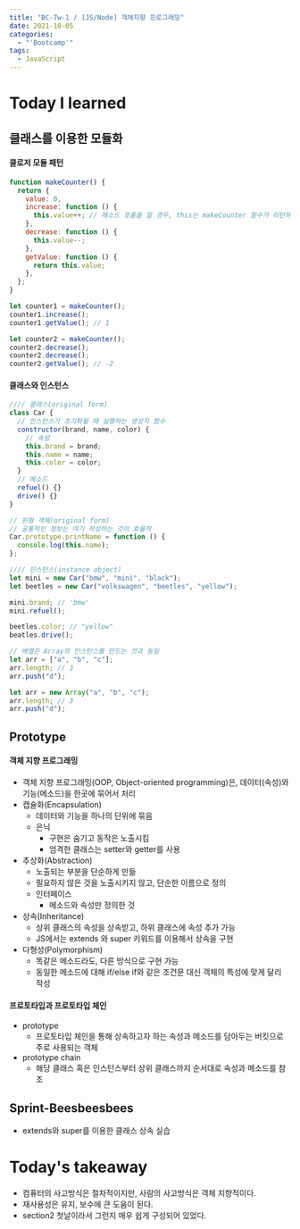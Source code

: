 ```yaml
---
title: "BC-7w-1 / [JS/Node] 객체지향 프로그래밍"
date: 2021-10-05
categories:
  - "'Bootcamp'"
tags:
  - JavaScript
---
```


# Today I learned

## 클래스를 이용한 모듈화

#### 클로저 모듈 패턴

```js
function makeCounter() {
  return {
    value: 0,
    increase: function () {
      this.value++; // 메소드 호출을 할 경우, this는 makeCounter 함수가 리턴하는 익명의 객체
    },
    decrease: function () {
      this.value--;
    },
    getValue: function () {
      return this.value;
    },
  };
}

let counter1 = makeCounter();
counter1.increase();
counter1.getValue(); // 1

let counter2 = makeCounter();
counter2.decrease();
counter2.decrease();
counter2.getValue(); // -2
```

#### 클래스와 인스턴스

```js
//// 클래스(original form)
class Car {
  // 인스턴스가 초기화될 때 실행하는 생성자 함수
  constructor(brand, name, color) {
    // 속성
    this.brand = brand;
    this.name = name;
    this.color = color;
  }
  // 메소드
  refuel() {}
  drive() {}
}

// 원형 객체(original form)
// 공통적인 정보는 여기 작성하는 것이 효율적
Car.prototype.printName = function () {
  console.log(this.name);
};

//// 인스턴스(instance object)
let mini = new Car("bmw", "mini", "black");
let beetles = new Car("volkswagen", "beetles", "yellow");

mini.brand; // 'bmw'
mini.refuel();

beetles.color; // "yellow"
beatles.drive();
```

```js
// 배열은 Array의 인스턴스를 만드는 것과 동일
let arr = ["a", "b", "c"];
arr.length; // 3
arr.push("d");

let arr = new Array("a", "b", "c");
arr.length; // 3
arr.push("d");
```

## Prototype

#### 객체 지향 프로그래밍

- 객체 지향 프로그래밍(OOP, Object-oriented programming)은, 데이터(속성)와 기능(메소드)을 한곳에 묶어서 처리
- 캡슐화(Encapsulation)
  - 데이터와 기능을 하나의 단위에 묶음
  - 은닉
    - 구현은 숨기고 동작은 노출시킴
    - 엄격한 클래스는 setter와 getter를 사용
- 추상화(Abstraction)
  - 노출되는 부분을 단순하게 만듦
  - 필요하지 않은 것을 노출시키지 않고, 단순한 이름으로 정의
  - 인터페이스
    - 메소드와 속성만 정의한 것
- 상속(Inheritance)
  - 상위 클래스의 속성을 상속받고, 하위 클래스에 속성 추가 가능
  - JS에서는 extends 와 super 키워드를 이용해서 상속을 구현
- 다형성(Polymorphism)
  - 똑같은 메소드라도, 다른 방식으로 구현 가능
  - 동일한 메소드에 대해 if/else if와 같은 조건문 대신 객체의 특성에 맞게 달리 작성

#### 프로토타입과 프로토타입 체인

- prototype
  - 프로토타입 체인을 통해 상속하고자 하는 속성과 메소드를 담아두는 버킷으로 주로 사용되는 객체
- prototype chain
  - 해당 클래스 혹은 인스턴스부터 상위 클래스까지 순서대로 속성과 메소드를 참조

## Sprint-Beesbeesbees

- extends와 super를 이용한 클래스 상속 실습

# Today's takeaway

- 컴퓨터의 사고방식은 절차적이지만, 사람의 사고방식은 객체 지향적이다.
- 재사용성은 유지, 보수에 큰 도움이 된다.
- section2 첫날이라서 그런지 매우 쉽게 구성되어 있었다.
